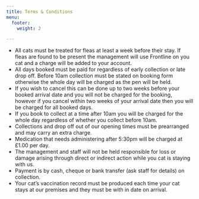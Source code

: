 ```yaml
---
title: Terms & Conditions
menu:
  footer:
    weight: 2

---
```

* All cats must be treated for fleas at least a week before their stay. If fleas are found to be present the management will use Frontline on you cat and a charge will be added to your account.
* All days booked must be paid for regardless of early collection or late drop off. Before 10am collection must be stated on booking form otherwise the whole day will be charged as the pen will be held.
* If you wish to cancel this can be done up to two weeks before your booked arrival date and you will not be charged for the booking, however if you cancel within two weeks of your arrival date then you will be charged for all booked days.
* If you book to collect at a time after 10am you will be charged for the whole day regardless of whether you collect before 10am.
* Collections and drop off out of our opening times must be prearranged and may carry an extra charge.
* Medication that needs administering after 5:30pm will be charged at £1.00 per day.
* The management and staff will not be held responsible for loss or damage arising through direct or indirect action while you cat is staying with us.
* Payment is by cash, cheque or bank transfer (ask staff for details) on collection.
* Your cat’s vaccination record must be produced each time your cat stays at our premises and they must be with in date on arrival.